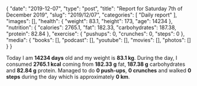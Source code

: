 {
    "date": "2019-12-07",
    "type": "post",
    "title": "Report for Saturday 7th of December 2019",
    "slug": "2019\/12\/07",
    "categories": [
        "Daily report"
    ],
    "images": [],
    "health": {
        "weight": 83.1,
        "height": 173,
        "age": 14234
    },
    "nutrition": {
        "calories": 2765.1,
        "fat": 182.33,
        "carbohydrates": 187.38,
        "protein": 82.84
    },
    "exercise": {
        "pushups": 0,
        "crunches": 0,
        "steps": 0
    },
    "media": {
        "books": [],
        "podcast": [],
        "youtube": [],
        "movies": [],
        "photos": []
    }
}

Today I am <strong>14234 days</strong> old and my weight is <strong>83.1 kg</strong>. During the day, I consumed <strong>2765.1 kcal</strong> coming from <strong>182.33 g</strong> fat, <strong>187.38 g</strong> carbohydrates and <strong>82.84 g</strong> protein. Managed to do <strong>0 push-ups</strong>, <strong>0 crunches</strong> and walked <strong>0 steps</strong> during the day which is approximately <strong>0 km</strong>.